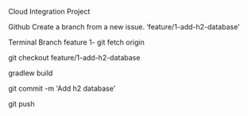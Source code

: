 Cloud Integration Project

Github
Create a branch from a new issue. ‘feature/1-add-h2-database’

Terminal Branch feature 1-
git fetch origin

git checkout feature/1-add-h2-database

gradlew build

git commit -m 'Add h2 database'

git push